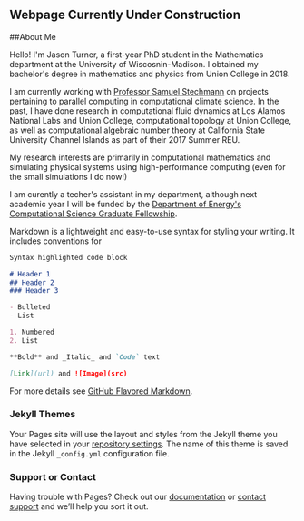 ## Webpage Currently Under Construction

##About Me

Hello! I'm Jason Turner, a first-year PhD student in the Mathematics department at the University of Wiscosnin-Madison. I obtained my bachelor's degree in mathematics and physics from Union College in 2018.

I am currently working with [Professor Samuel Stechmann](https://www.math.wisc.edu/~stechmann/) on projects pertaining to parallel computing in computational climate science. In the past, I have done research in computational fluid dynamics at Los Alamos National Labs and Union College, computational topology at Union College, as well as computational algebraic number theory at California State University Channel Islands as part of their 2017 Summer REU.

My research interests are primarily in computational mathematics and simulating physical systems using high-performance computing (even for the small simulations I do now!)

I am curently a techer's assistant in my department, although next academic year I will be funded by the [Department of Energy's Computational Science Graduate Fellowship](https://www.krellinst.org/csgf/).

Markdown is a lightweight and easy-to-use syntax for styling your writing. It includes conventions for

```markdown
Syntax highlighted code block

# Header 1
## Header 2
### Header 3

- Bulleted
- List

1. Numbered
2. List

**Bold** and _Italic_ and `Code` text

[Link](url) and ![Image](src)
```

For more details see [GitHub Flavored Markdown](https://guides.github.com/features/mastering-markdown/).

### Jekyll Themes

Your Pages site will use the layout and styles from the Jekyll theme you have selected in your [repository settings](https://github.com/jasonlturner/jasonlturner.github.io/settings). The name of this theme is saved in the Jekyll `_config.yml` configuration file.

### Support or Contact

Having trouble with Pages? Check out our [documentation](https://help.github.com/categories/github-pages-basics/) or [contact support](https://github.com/contact) and we’ll help you sort it out.
